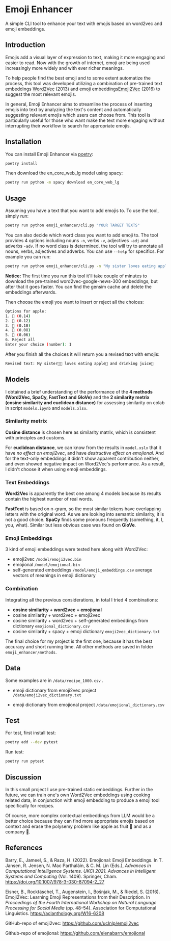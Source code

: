 # Emoji Enhancer

A simple CLI tool to enhance your text with emojis based on word2vec and emoji embeddings.

## Introduction

Emojis add a visual layer of expression to text, making it more engaging and easier to read. Now with the growth of internet, emoji are being used increasingly more widely and with ever richer meanings.

To help people find the best emoji and to some extent automatize the process, this tool was developed utilizing a combination of pre-trained text embeddings  [Word2Vec](https://code.google.com/archive/p/word2vec/) (2013) and emoji embeddings[Emoji2Vec](https://github.com/uclnlp/emoji2vec) (2016) to suggest the most relevant emojis.

In general, Emoji Enhancer aims to streamline the process of inserting emojis into text by analyzing the text's content and automatically suggesting relevant emojis which users can choose from. This tool is particularly useful for those who want make the text more engaging without interrupting their workflow to search for appropriate emojis.

## Installation

You can install Emoji Enhancer via [poetry](https://python-poetry.org/docs/#installation):

```bash
poetry install
```

Then download the en_core_web_lg model using spacy:

```bash
poetry run python -m spacy download en_core_web_lg
```

## Usage

Assuming you have a text that you want to add emojis to. To use the tool, simply run:

```bash
poetry run python emoji_enhancer/cli.py "YOUR TARGET TEXTS"
```

You can also decide which word class you want to add emoji to. The tool provides 4 options including nouns `-n`, verbs `-v`, adjectives `-adj` and adverbs `-adv`. If no word class is determined, the tool will try to annotate all nouns, verbs, adjectives and adverbs. You can use `--help` for specifics. For example you can run:

```bash
poetry run python emoji_enhancer/cli.py -n "My sister loves eating apple and drinking juice."
```

**Notice:** The first time you run this tool it'll take couple of minutes to download the pre-trained word2vec-google-news-300 embeddings, but after that it goes faster. You can find the gensim cache and delete the embeddings afterwards.

Then choose the emoji you want to insert or reject all the choices:

```bash
Options for apple:
1. 🍎 (0.14)
2. 🍅 (0.12)
3. 🍏 (0.10)
4. 🌰 (0.08)
5. 🥭 (0.06)
6. Reject all
Enter your choice (number): 1
```

After you finish all the choices it will return you a revised text with emojis:

```bash
Revised text: My sister👩‍👧 loves eating apple🍎 and drinking juice🧃
```

## Models

I obtained a brief understanding of the performance of the **4 methods (Word2Vec, SpaCy, FastText and GloVe)** and the **2 similarity metrix (cosine similarity and euclidean distance)** for assessing similarity on colab in script `models.ipynb` and `models.xlsx`. 

### Similarity metrix
**Cosine distance** is chosen here as similarity matrix, which is consistent with  principles and customs. 

For **euclidean distance**, we can know from the results in `model.xslx` that it have *no effect on emoji2vec*, and have *destructive effect on emojional*. And for the text-only embeddings it didn't show apparent contribution neither, and even showed negative impact on Word2Vec's performance. As a result, I didn't choose it when using emoji embeddings. 

### Text Embeddings
**Word2Vec** is apparently the best one among 4 models because its results contain the highest number of real words. 

**FastText** is based on n-gram, so the most similar tokens have overlapping letters with the original word. As we are looking into semantic similarity, it is not a good choice. 
**SpaCy** finds some pronouns frequently (something, it, I, you, what). Similar but less obvious case was found on **GloVe**.

### Emoji Embeddings

3 kind of emoji embeddings were tested here along with Word2Vec:

* emoji2vec `/model/emoji2vec.bin`
* emojional `/model/emojional.bin`
* self-generated embeddings `/model/emoji_embeddings.csv` average vectors of meanings in emoji dictionary 

### Combination

Integrating all the previous considerations, in total I tried 4 combinations:

* **cosine similarity + word2vec + emojional**
* cosine similarity + word2vec + emoji2vec
* cosine similarity + word2vec + self-generated embeddings from dictionary `emojional_dictionary.csv`
* cosine similarity + spacy + emoji dictionary `emoji2vec_dictionary.txt`

The final choice for my project is the first one, because it has the best accuracy and short running time. All other methods are saved in folder `emoji_enhancer/methods`.

## Data

Some examples are in `/data/recipe_1000.csv` .

* emoji dictionary from emoji2vec project `/data/emoji2vec_dictionary.txt`

* emoji dictionary from emojional project `/data/emojional_dictionary.csv`

## Test

For test, first install test:

```bash
poetry add --dev pytest
```

Run test:

```bash
poetry run pytest
```

## Discussion

In this small project I use pre-trained static embeddings. Further in the future, we can train one's own Word2Vec embeddings using cooking related data,  in conjunction with emoji embedding to produce a emoji tool specifically for recipes.

Of course, more complex contextual embeddings from LLM would be a better choice because they can find more appropriate emojis based on context and erase the polysemy problem like apple as fruit 🍎 and as a company . 

## References

Barry, E., Jameel, S., & Raza, H. (2022). Emojional: Emoji Embeddings. In T. Jansen, R. Jensen, N. Mac Parthaláin, & C. M. Lin (Eds.), *Advances in Computational Intelligence Systems. UKCI 2021. Advances in Intelligent Systems and Computing* (Vol. 1409). Springer, Cham. https://doi.org/10.1007/978-3-030-87094-2_27

Eisner, B., Rocktäschel, T., Augenstein, I., Bošnjak, M., & Riedel, S. (2016). Emoji2Vec: Learning Emoji Representations from their Description. In *Proceedings of the Fourth International Workshop on Natural Language Processing for Social Media* (pp. 48–54). Association for Computational Linguistics. https://aclanthology.org/W16-6208

GitHub-repo of emoji2vec: https://github.com/uclnlp/emoji2vec

Github-repo of emojional: https://github.com/elenabarry/emojional





